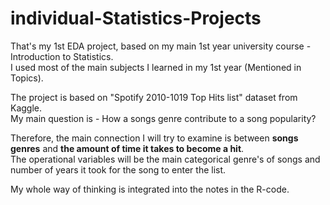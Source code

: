 # individual-Statistics-Projects  
That's my 1st EDA project, based on my main 1st year university course - Introduction to Statistics.   
I used most of the main subjects I learned in my 1st year (Mentioned in Topics).  

The project is based on "Spotify 2010-1019 Top Hits list" dataset from Kaggle.  
My main question is - How a songs genre contribute to a song popularity?  

Therefore, the main connection I will try to examine is between **songs genres** and **the amount of time it takes to become a hit**.   
The operational variables will be the main categorical genre's of songs and number 
of years it took for the song to enter the list. 

My whole way of thinking is integrated into the notes in the R-code. 
